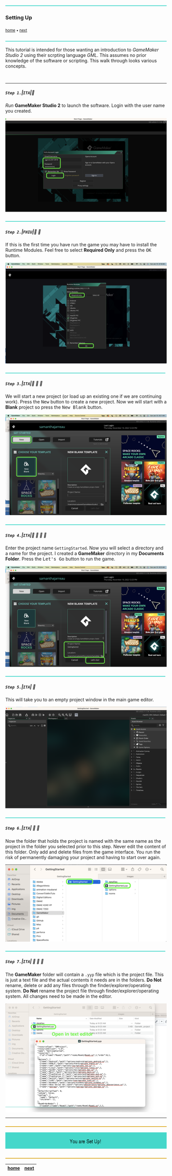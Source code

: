 ![](../images/line3.png)

### Setting Up

<sub>[home](../README.md#user-content-gamemaker-studio-2-getting-started) • [next](../positioning-text/README.md#user-content-gms2-positioning-text)</sub>

![](../images/line3.png)

This tutorial is intended for those wanting an introduction to <i>GameMaker Studio 2</i> using their scrpting language <i>GML</i>. This assumes no prior knowledge of the software or scripting. This walk through looks various concepts.

<br>

---


##### `Step 1.`\|`ITA`|:small_blue_diamond:
*Run* **GameMaker Studio 2** to launch the software.  Login with the user name you created.<kbd> </kbd>

![open up gamemaker studio 2 software](images/RunProgram.png)

![](../images/line2.png)

##### `Step 2.`\|`FHIU`|:small_blue_diamond: :small_blue_diamond: 

If this is the first time you have run the game you may have to install the Runtime Modules. Feel free to select **Required Only** and press the <kbd>OK</kbd> button.

![install runtime components if necesary](images/FirstRun.png)

![](../images/line2.png)

##### `Step 3.`\|`ITA`|:small_blue_diamond: :small_blue_diamond: :small_blue_diamond:

We will start a new project (or load up an existing one if we are continuing work). Press the <kbd>New</kbd> button to create a new project. Now we will start with a **Blank** project so press the <kbd>New Blank</kbd> button.

![new blank project](images/NewBlank.png)

![](../images/line2.png)

##### `Step 4.`\|`ITA`|:small_blue_diamond: :small_blue_diamond: :small_blue_diamond: :small_blue_diamond:

Enter the project name `GettingStarted`. Now you will select a directory and a name for the project.  I created a **GameMaker** directory in my **Documents Folder**. Press the <kbd>Let's Go</kbd> button to run the game.

![select a folder and and a name for the project](images/NameSaveProject.png)

![](../images/line2.png)

##### `Step 5.`\|`ITA`| :small_orange_diamond:

This will take you to an empty project window in the main game editor.

![empty game window](images/EmptyGameWindow.png)

![](../images/line2.png)

##### `Step 6.`\|`ITA`| :small_orange_diamond: :small_blue_diamond:

Now the folder that holds the project is named with the same name as the project in the folder you selected prior to this step. Never edit the content of this folder.  Only add and delete files from the game interface.  You run the risk of permanently damaging your project and having to start over again.

![folder with project name](images/FolderWithProjectName.png)

![](../images/line2.png)

##### `Step 7.`\|`ITA`| :small_orange_diamond: :small_blue_diamond: :small_blue_diamond:
The **GameMaker** folder will contain a `.yyp` file which is the project file.  This is just a text file and the actual contents it needs are in the folders.  **Do Not** rename, delete or add any files through the finder/explorer/operating system.  **Do Not** rename the project file through finder/explorer/operating system. All changes need to be made in the editor. 

![show contents of gamemaker directory](images/DoNotAlter.png)

___

![](../images/line.png)

<!-- <img src="https://via.placeholder.com/1000x100/45D7CA/000000/?text=You are Set Up!"> -->
![you are set up](images/banner.png)

![](../images/line.png)

| [home](../README.md#user-content-gamemaker-studio-2-getting-started) | [next](../positioning-text/README.md#user-content-gms2-positioning-tex)|
|---|---|